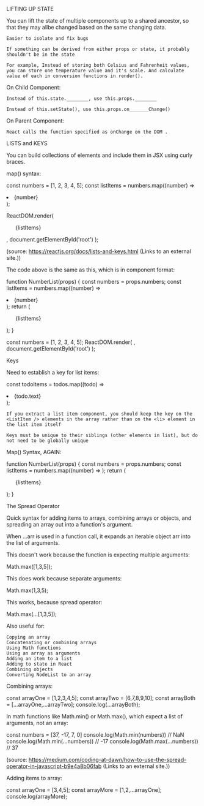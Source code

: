 LIFTING UP STATE

You can lift the state of multiple components up to a shared ancestor, so that they may allbe changed based on the same changing data.

    Easier to isolate and fix bugs

    If something can be derived from either props or state, it probably shouldn't be in the state

    For example, Instead of storing both Celsius and Fahrenheit values, you can store one temperature value and it's scale. And calculate value of each in conversion functions in render().

On Child Component:

    Instead of this.state.________, use this.props.________

    Instead of this.setState(), use this.props.on_______Change()

On Parent Component:

    React calls the function specified as onChange on the DOM .

LISTS and KEYS

You can build collections of elements and include them in JSX using curly braces.

map() syntax:

const numbers = [1, 2, 3, 4, 5];
const listItems = numbers.map((number) =>
  <li>{number}</li>
);

ReactDOM.render(
  <ul>{listItems}</ul>,
  document.getElementById('root')
);

(source: https://reactjs.org/docs/lists-and-keys.html (Links to an external site.))

The code above is the same as this, which is in component format:

function NumberList(props) {
  const numbers = props.numbers;
  const listItems = numbers.map((number) =>
    <li>{number}</li>
  );
  return (
    <ul>{listItems}</ul>
  );
}

const numbers = [1, 2, 3, 4, 5];
ReactDOM.render(
  <NumberList numbers={numbers} />,
  document.getElementById('root')
);

Keys

Need to establish a key for list items:

const todoItems = todos.map((todo) =>
  <li key={todo.id}>
    {todo.text}
  </li>
);

    If you extract a list item component, you should keep the key on the <ListItem /> elements in the array rather than on the <li> element in the list item itself

    Keys must be unique to their siblings (other elements in list), but do not need to be globally unique

Map() Syntax, AGAIN:

function NumberList(props) {
  const numbers = props.numbers;
  const listItems = numbers.map((number) =>
    <ListItem key={number.toString()}
              value={number} />
  );
  return (
    <ul>
      {listItems}
    </ul>
  );
}

The Spread Operator

Quick syntax for adding items to arrays, combining arrays or objects, and spreading an array out into a function's argument.

When ...arr is used in a function call, it expands an iterable object arr into the list of arguments.

This doesn't work because the function is expecting multiple arguments:

Math.max([1,3,5]);

This does work because separate arguments:

Math.max(1,3,5);

This works, because spread operator:

Math.max(...[1,3,5]);

Also useful for:

    Copying an array
    Concatenating or combining arrays
    Using Math functions
    Using an array as arguments
    Adding an item to a list
    Adding to state in React
    Combining objects
    Converting NodeList to an array

Combining arrays:

const arrayOne = [1,2,3,4,5];
const arrayTwo = [6,7,8,9,10];
const arrayBoth = [...arrayOne,...arrayTwo];
console.log(...arrayBoth);

In math functions like Math.min() or Math.max(), which expect a list of arguments, not an array:

const numbers = [37, -17, 7, 0]
console.log(Math.min(numbers)) // NaN
console.log(Math.min(...numbers)) // -17
console.log(Math.max(...numbers)) // 37

(source: https://medium.com/coding-at-dawn/how-to-use-the-spread-operator-in-javascript-b9e4a8b06fab (Links to an external site.))

Adding items to array:

const arrayOne = [3,4,5];
const arrayMore = [1,2,...arrayOne];
console.log(arrayMore);
